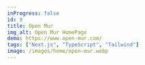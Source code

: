 ```yaml
---
inProgress: false
id: 9
title: Open Mur
img_alt: Open Mur HomePage
demo: https://www.open-mur.com/
tags: ["Next.js", "TypeScript", "Tailwind"]
image: /images/home/open-mur.webp
---
```

